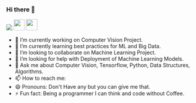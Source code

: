 ### Hi there 👋
[![](https://github.com/arpit-dwivedi/arpit-dwivedi.github.io/raw/master/assets/img/Webp.net-resizeimage.png)](https://www.linkedin.com/in/suleman-s-876903151/)
<a href="https://www.kaggle.com/sulemansalmani"><img src="https://github.com/arpit-dwivedi/arpit-dwivedi/raw/master/kaggle.png" height="29" width="29" ></a>
<a href="https://www.hackerrank.com/suleman804"><img src="https://s3.amazonaws.com/sr-marketplace-prod/wp-content/uploads/2015/08/hackerrank.jpg" height="30" width="30" ></a>

- 🔭 I’m currently working on Computer Vision Project.
- 🌱 I’m currently learning best practices for ML and Big Data.
- 👯 I’m looking to collaborate on Machine Learning Project.
- 🤔 I’m looking for help with Deployment of Machine Learning Models.
- 💬 Ask me about Computer Vision, Tensorflow, Python, Data Structures, Algorithms.
- 📫 How to reach me: <a href="salmanisuleman804@gmail.com"></a>
- 😄 Pronouns: Don't Have any but you can give me that.
- ⚡ Fun fact: Being a programmer I can think and code without Coffee.
